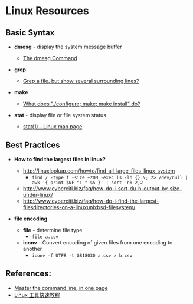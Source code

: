 # Linux Resources

## Basic Syntax

- **dmesg** - display the system message buffer
    - [The dmesg Command](http://www.linfo.org/dmesg.html)

- **grep**
    - [Grep a file, but show several surrounding lines?](http://stackoverflow.com/questions/9081/grep-a-file-but-show-several-surrounding-lines)



- **make**
    - [What does "./configure; make; make install" do?](http://askubuntu.com/questions/173088/what-does-configure-make-make-install-do)

- **stat** - display file or file system status
    - [stat(1) - Linux man page](http://linux.die.net/man/1/stat)

## Best Practices

- **How to find the largest files in linux?**
    - <http://linuxlookup.com/howto/find_all_large_files_linux_system>
        - `find / -type f -size +20M -exec ls -lh {} \; 2> /dev/null | awk '{ print $NF ": " $5 }' | sort -nk 2,2`
    - <http://www.cyberciti.biz/faq/how-do-i-sort-du-h-output-by-size-under-linux/>
    - <http://www.cyberciti.biz/faq/how-do-i-find-the-largest-filesdirectories-on-a-linuxunixbsd-filesystem/>

- **file encoding**
    - **file** - determine file type
        - `file a.csv`
    - **iconv** - Convert encoding of given files from one encoding to another
        - `iconv -f UTF8 -t GB18030 a.csv > b.csv`

## References:

- [Master the command line, in one page](https://github.com/jlevy/the-art-of-command-line)
- [Linux 工具快速教程](http://linuxtools-rst.readthedocs.org/zh_CN/latest/)
